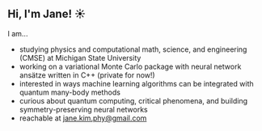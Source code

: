 ## Hi, I'm Jane! ☀️

I am...
- studying physics and computational math, science, and engineering (CMSE) at Michigan State University
- working on a variational Monte Carlo package with neural network ansätze written in C++ (private for now!)
- interested in ways machine learning algorithms can be integrated with quantum many-body methods
- curious about quantum computing, critical phenomena, and building symmetry-preserving neural networks
- reachable at jane.kim.phy@gmail.com
